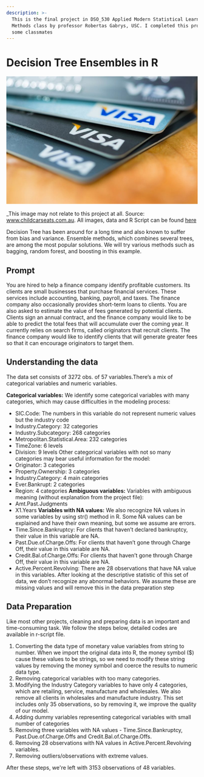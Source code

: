 ```yaml
---
description: >-
  This is the final project in DSO_530 Applied Modern Statistical Learning
  Methods class by professor Robertas Gabrys, USC. I completed this project with
  some classmates
---
```


# Decision Tree Ensembles in R

![Cover](../resources/DT01/images/cover.jpg)

\_This image may not relate to this project at all. Source: www.childcarseats.com.au. All images, data and R Script can be found [here](https://github.com/vuduong191/Gitbook/tree/master/resources/DT01)

Decision Tree has been around for a long time and also known to suffer from bias and variance. Ensemble methods, which combines several trees, are among the most popular solutions. We will try various methods such as bagging, random forest, and boosting in this example.

## Prompt

You are hired to help a finance company identify profitable customers. Its clients are small businesses that purchase financial services. These services include accounting, banking, payroll, and taxes. The finance company also occasionally provides short-term loans to clients. You are also asked to estimate the value of fees generated by potential clients. Clients sign an annual contract, and the finance company would like to be able to predict the total fees that will accumulate over the coming year. It currently relies on search firms, called originators that recruit clients. The finance company would like to identify clients that will generate greater fees so that it can encourage originators to target them.

## Understanding the data
The data set consists of 3272 obs. of  57 variables.There’s a mix of categorical variables and numeric variables.

**Categorical variables:**
We identify some categorical variables with many categories, which may cause difficulties in the modeling process:
- SIC.Code: The numbers in this variable do not represent numeric values but the industry code
- Industry.Category: 32 categories
- Industry.Subcategory: 268 categories
- Metropolitan.Statistical.Area: 232 categories
- TimeZone: 6 levels
- Division: 9 levels
Other categorical variables with not so many categories may bear useful information for the model:
- Originator: 3 categories
- Property.Ownership: 3 categories
- Industry.Category: 4 main categories
- Ever.Bankrupt: 2 categories
- Region: 4 categories
**Ambiguous variables:**
Variables with ambiguous meaning (without explanation from the project file):
- Amt.Past.Judgments
- X1.Years
**Variables with NA values:**
We also recognize NA values in some variables by using str() method in R. Some NA values can be explained and have their own meaning, but some we assume are errors.
- Time.Since.Bankruptcy: For clients that haven’t declared bankruptcy, their value in this variable are NA.
- Past.Due.of.Charge.Offs: For clients that haven’t gone through Charge Off, their value in this variable are NA.
- Credit.Bal.of.Charge.Offs: For clients that haven’t gone through Charge Off, their value in this variable are NA.
- Active.Percent.Revolving: There are 28 observations that have NA value in this variables. After looking at the descriptive statistic of this set of data, we don’t recognize any abnormal behaviors. We assume these are missing values and will remove this in the data preparation step

## Data Preparation
Like most other projects, cleaning and preparing data is an important and time-consuming task. We follow the steps below, detailed codes are available in r-script file.
1.	Converting the data type of monetary value variables from string to number. When we import the original data into R, the money symbol ($) cause these values to be strings, so we need to modify these string values by removing the money symbol and coerce the results to numeric data type.
2.	Removing categorical variables with too many categories.
3.	Modifying the Industry Category variables to have only 4 categories, which are retailing, service, manufacture and wholesales. We also remove all clients in wholesales and manufacture industry. This set includes only 35 observations, so by removing it, we improve the quality of our model.
4.	Adding dummy variables representing categorical variables with small number of categories
5.	Removing three variables with NA values - Time.Since.Bankruptcy, Past.Due.of.Charge.Offs and Credit.Bal.of.Charge.Offs.
6.	Removing 28 observations with NA values in Active.Percent.Revolving variables.
7.	Removing outliers/observations with extreme values.

After these steps, we're left with 3153 observations of 48 variables.


